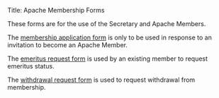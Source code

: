 Title: Apache Membership Forms

 

These forms are for the use of the Secretary and Apache Members.

The [membership application form](/forms/membership-application.pdf)
is only to be used in response to an invitation to become an Apache Member.

The [emeritus request form](/forms/emeritus-request.pdf)
is used by an existing member to request emeritus status.

The [withdrawal request form](/forms/withdrawal-request.pdf)
is used to request withdrawal from membership.
